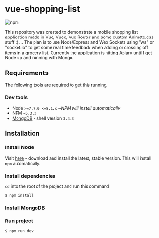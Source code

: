 # vue-shopping-list

![npm][npm-version-image]

This repository was created to demonstrate a mobile shopping list application made in Vue, Vuex, Vue Router and some custom Animate.css stuff :) ... The plan is to use Node/Express and Web Sockets using "ws" or "socket.io" to get some real time feedback when adding or crossing off items in a grocery list. Currently the application is hitting Apiary until I get Node up and running with Mongo.

## Requirements
The following tools are required to get this running.

### Dev tools
* [Node](https://nodejs.org/en/) `>=7.7.0 <=8.1.x` *~NPM will install automatically*
* NPM `~5.3.x`
* [MongoDB](https://www.mongodb.com/download-center#community) - shell version `3.4.3`

## Installation
### Install Node
Visit [here](https://nodejs.org/en/) - download and install the latest, stable version.
This will install `npm` automatically.

### Install dependencies
`cd` into the root of the project and run this command
```sh
$ npm install
```

### Install MongoDB

### Run project
```sh
$ npm run dev
```

[npm-version-image]: https://img.shields.io/npm/v/npm.svg?maxAge=2592000

